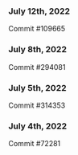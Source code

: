 ### July 12th, 2022

Commit #109665

### July 8th, 2022

Commit #294081

### July 5th, 2022

Commit #314353


### July 4th, 2022

Commit #72281
